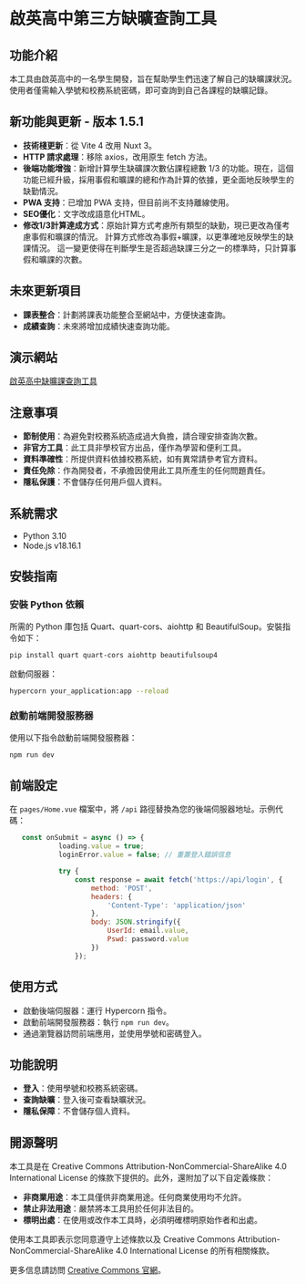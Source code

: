 # 啟英高中第三方缺曠查詢工具

## 功能介紹

本工具由啟英高中的一名學生開發，旨在幫助學生們迅速了解自己的缺曠課狀況。使用者僅需輸入學號和校務系統密碼，即可查詢到自己各課程的缺曠記錄。

## 新功能與更新 - 版本 1.5.1

- **技術棧更新**：從 Vite 4 改用 Nuxt 3。
- **HTTP 請求處理**：移除 axios，改用原生 fetch 方法。
- **後端功能增強**：新增計算學生缺礦課次數佔課程總數 1/3 的功能。現在，這個功能已經升級，採用事假和曠課的總和作為計算的依據，更全面地反映學生的缺勤情況。
- **PWA 支持**：已增加 PWA 支持，但目前尚不支持離線使用。
- **SEO優化**：文字改成語意化HTML。
- **修改1/3計算達成方式**：原始計算方式考慮所有類型的缺勤，現已更改為僅考慮事假和曠課的情況。
計算方式修改為事假+曠課，以更準確地反映學生的缺課情況。
這一變更使得在判斷學生是否超過缺課三分之一的標準時，只計算事假和曠課的次數。

## 未來更新項目

- **課表整合**：計劃將課表功能整合至網站中，方便快速查詢。
- **成績查詢**：未來將增加成績快速查詢功能。

## 演示網站

[啟英高中缺曠課查詢工具](https://cyvstools.ajlo.org/)

## 注意事項

- **節制使用**：為避免對校務系統造成過大負擔，請合理安排查詢次數。
- **非官方工具**：此工具非學校官方出品，僅作為學習和便利工具。
- **資料準確性**：所提供資料依據校務系統，如有異常請參考官方資料。
- **責任免除**：作為開發者，不承擔因使用此工具所產生的任何問題責任。
- **隱私保護**：不會儲存任何用戶個人資料。

## 系統需求

- Python 3.10
- Node.js v18.16.1

## 安裝指南

### 安裝 Python 依賴

所需的 Python 庫包括 Quart、quart-cors、aiohttp 和 BeautifulSoup。安裝指令如下：

```bash
pip install quart quart-cors aiohttp beautifulsoup4
```

啟動伺服器：

```bash
hypercorn your_application:app --reload
```

### 啟動前端開發服務器

使用以下指令啟動前端開發服務器：

```bash
npm run dev
```

## 前端設定

在 `pages/Home.vue` 檔案中，將 `/api` 路徑替換為您的後端伺服器地址。示例代碼：

```javascript
   const onSubmit = async () => {
            loading.value = true;
            loginError.value = false; // 重置登入錯誤信息

            try {
                const response = await fetch('https://api/login', {
                    method: 'POST',
                    headers: {
                        'Content-Type': 'application/json'
                    },
                    body: JSON.stringify({
                        UserId: email.value,
                        Pswd: password.value
                    })
                });
```

## 使用方式

- 啟動後端伺服器：運行 Hypercorn 指令。
- 啟動前端開發服務器：執行 `npm run dev`。
- 通過瀏覽器訪問前端應用，並使用學號和密碼登入。

## 功能說明

- **登入**：使用學號和校務系統密碼。
- **查詢缺曠**：登入後可查看缺曠狀況。
- **隱私保障**：不會儲存個人資料。


## 開源聲明

本工具是在 Creative Commons Attribution-NonCommercial-ShareAlike 4.0 International License 的條款下提供的。此外，還附加了以下自定義條款：

- **非商業用途**：本工具僅供非商業用途。任何商業使用均不允許。
- **禁止非法用途**：嚴禁將本工具用於任何非法目的。
- **標明出處**：在使用或改作本工具時，必須明確標明原始作者和出處。

使用本工具即表示您同意遵守上述條款以及 Creative Commons Attribution-NonCommercial-ShareAlike 4.0 International License 的所有相關條款。

更多信息請訪問 [Creative Commons 官網](https://creativecommons.org/licenses/by-nc-sa/4.0/)。
